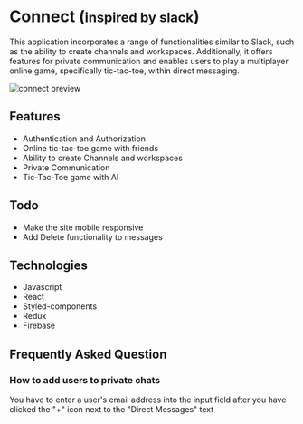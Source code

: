 # Connect (<small>inspired by slack</small>)
This application incorporates a range of functionalities similar to Slack, such as the ability to create channels and workspaces. Additionally, it offers features for private communication and enables users to play a multiplayer online game, specifically tic-tac-toe, within direct messaging.

![connect preview](https://cdn.sanity.io/images/fohljj9y/production/12a1886b5c5c50dc9ddbeee940c3f322ebada0ec-1440x791.png)

## Features
- Authentication and Authorization
- Online tic-tac-toe game with friends
- Ability to create Channels and workspaces
- Private Communication
- Tic-Tac-Toe game with AI

## Todo
- Make the site mobile responsive
- Add Delete functionality to messages

## Technologies
- Javascript
- React
- Styled-components
- Redux
- Firebase

## Frequently Asked Question
### How to add users to private chats
 You have to enter a user's email address into the input field after you have clicked the "+" icon next to the "Direct Messages" text


